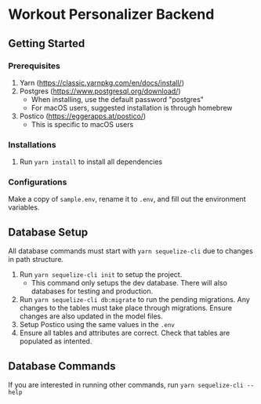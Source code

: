 # Workout Personalizer Backend

## Getting Started 
### Prerequisites
1. Yarn (https://classic.yarnpkg.com/en/docs/install/)
2. Postgres (https://www.postgresql.org/download/)
   - When installing, use the default password "postgres"
   - For macOS users, suggested installation is through homebrew
3. Postico (https://eggerapps.at/postico/)
    - This is specific to macOS users

### Installations
1. Run `yarn install` to install all dependencies

### Configurations
Make a copy of `sample.env`, rename it to `.env`, and fill out the environment variables. 

## Database Setup
All database commands must start with `yarn sequelize-cli` due to changes in path structure.
1. Run `yarn sequelize-cli init` to setup the project. 
    - This command only setups the dev database. There will also databases for testing and production.
2. Run `yarn sequelize-cli db:migrate` to run the pending migrations. Any changes to the tables must take place through migrations. 
Ensure changes are also updated in the model files.
3. Setup Postico using the same values in the `.env`
4. Ensure all tables and attributes are correct. Check that tables are populated as intented.

## Database Commands
If you are interested in running other commands, run `yarn sequelize-cli --help`
   

